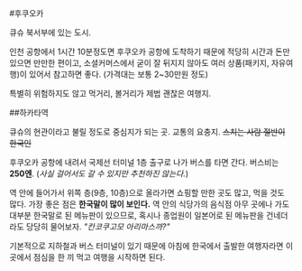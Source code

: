 #후쿠오카

큐슈 북서부에 있는 도시.

인천 공항에서 1시간 10분정도면 후쿠오카 공항에 도착하기 때문에 적당히 시간과 돈만 있으면 만만한 편이고, 소셜커머스에서 굳이 잘 뒤지지 않아도 여러 상품(패키지, 자유여행)이 있어서 참고하면 좋다. (가격대는 보통 2~30만원 정도)

특별히 위험하지도 않고 먹거리, 볼거리가 제법 괜찮은 여행지.


##하카타역

큐슈의 현관이라고 불릴 정도로 중심지가 되는 곳. 교통의 요충지. ~~스치는 사람 절반이 한국인~~

후쿠오카 공항에 내려서 국제선 터미널 1층 출구로 나가 버스를 타면 간다. 버스비는 **250엔**. (*사실 걸어서도 갈 수 있지만 추천하진 않는다.*)

역 안에 들어가서 위쪽 층(9층, 10층)으로 올라가면 쇼핑할 만한 곳도 많고, 먹을 것도 많다. 가장 좋은 점은 **한국말이 많이 보인다.** 역 안의 식당가의 음식점 아무 곳에나 가도 대부분 한국말로 된 메뉴판이 있으므로, 혹시나 종업원이 일본어로 된 메뉴판을 건네더라도 당당히 물어보자. *"칸코쿠고모 아리마스까?"*

기본적으로 지하철과 버스 터미널이 있기 때문에 아침에 한국에서 출발한 여행자라면 이 곳에서 점심을 한 끼 먹고 여행을 시작하면 된다.

